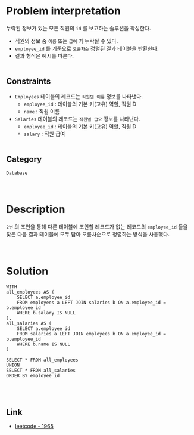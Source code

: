 # Problem interpretation
누락된 정보가 있는 모든 직원의 `id` 를 보고하는 솔루션을 작성한다.
- 직원의 정보 중 `이름` 또는 `급여` 가 누락될 수 있다.
- `employee_id` 를 기준으로 `오름차순` 정렬된 결과 테이블을 반환한다.
- 결과 형식은 예시를 따른다.
<br/><br/>

## Constraints
- `Employees` 테이블의 레코드는 `직원별 이름` 정보를 나타낸다.
    - `employee_id` : 테이블의 기본 키(고유) 역할, 직원ID
    - `name` : 직원 이름
- `Salaries` 테이블의 레코드는 `직원별 급요` 정보를 나타낸다.
    - `employee_id` : 테이블의 기본 키(고유) 역할, 직원ID
    - `salary` : 직원 급여
<br/><br/>

## Category
`Database`
<br/><br/><br/>

# Description
`2번` 의 조인을 통해 다른 테이블에 조인할 레코드가 없는 레코드의 `employee_id` 들을 찾은 다음 결과 테이블에 모두 담아 오름차순으로 정렬하는 방식을 사용했다.
<br/><br/><br/>

# Solution
```mysql
WITH
all_employees AS (
    SELECT a.employee_id
    FROM employees a LEFT JOIN salaries b ON a.employee_id = b.employee_id
    WHERE b.salary IS NULL
),
all_salaries AS (
    SELECT a.employee_id
    FROM salaries a LEFT JOIN employees b ON a.employee_id = b.employee_id
    WHERE b.name IS NULL
)

SELECT * FROM all_employees
UNION
SELECT * FROM all_salaries
ORDER BY employee_id
```
<br/><br/>

## Link
- [leetcode - 1965](https://leetcode.com/problems/employees-with-missing-information/description/)